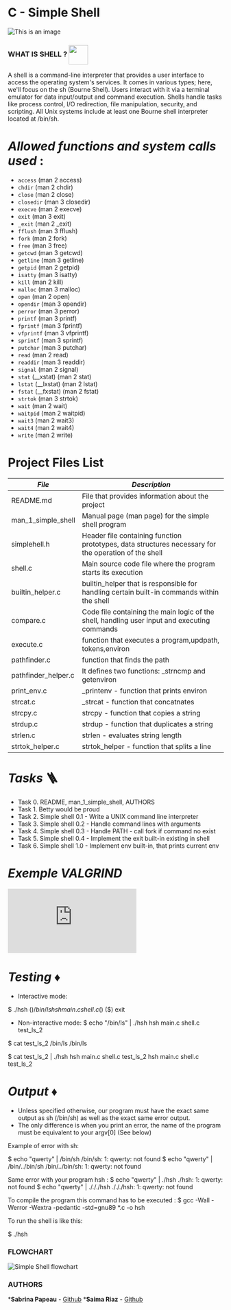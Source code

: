 # **C - Simple Shell**

![This is an image]( https://zupimages.net/up/23/34/04ww.png)

### **WHAT IS SHELL ?** <img src="https://cdn-icons-png.flaticon.com/128/1903/1903496.png" width=45 align=center>
A shell is a command-line interpreter that provides a user interface to access the operating system's services. It comes in various types; here, we'll focus on the sh (Bourne Shell). Users interact with it via a terminal emulator for data input/output and command execution. Shells handle tasks like process control, I/O redirection, file manipulation, security, and scripting. All Unix systems include at least one Bourne shell interpreter located at /bin/sh.

# ***Allowed functions and system calls used*** :
* ```access``` (man 2 access)
* ```chdir``` (man 2 chdir)
* ```close``` (man 2 close)
* ```closedir``` (man 3 closedir)
* ```execve``` (man 2 execve)
* ```exit``` (man 3 exit)
* ```_exit``` (man 2 _exit)
* ```fflush``` (man 3 fflush)
* ```fork``` (man 2 fork)
* ```free``` (man 3 free)
* ```getcwd``` (man 3 getcwd)
* ```getline``` (man 3 getline)
* ```getpid``` (man 2 getpid)
* ```isatty``` (man 3 isatty)
* ```kill``` (man 2 kill)
* ```malloc``` (man 3 malloc)
* ```open``` (man 2 open)
* ```opendir``` (man 3 opendir)
* ```perror``` (man 3 perror)
* ```printf``` (man 3 printf)
* ```fprintf``` (man 3 fprintf)
* ```vfprintf``` (man 3 vfprintf)
* ```sprintf``` (man 3 sprintf)
* ```putchar``` (man 3 putchar)
* ```read``` (man 2 read)
* ```readdir``` (man 3 readdir)
* ```signal``` (man 2 signal)
* ```stat``` (__xstat) (man 2 stat)
* ```lstat``` (__lxstat) (man 2 lstat)
* ```fstat``` (__fxstat) (man 2 fstat)
* ```strtok``` (man 3 strtok)
* ```wait``` (man 2 wait)
* ```waitpid``` (man 2 waitpid)
* ```wait3``` (man 2 wait3)
* ```wait4``` (man 2 wait4)
* ```write``` (man 2 write)

# **Project Files List**

|***File***|***Description***|
|---|---|
|README.md|File that provides information about the project|
|man_1_simple_shell|Manual page (man page) for the simple shell program|
|simplehell.h|Header file containing function prototypes, data structures necessary for the operation of the shell|
|shell.c|Main source code file where the program starts its execution|
|builtin_helper.c|builtin_helper that is responsible for handling certain built-in commands within the shell|
|compare.c|Code file containing the main logic of the shell, handling user input and executing commands|
|execute.c|function that executes a program,updpath, tokens,environ|
|pathfinder.c|function that finds the path|
|pathfinder_helper.c|It defines two functions: _strncmp and getenviron|
|print_env.c|_printenv - function that prints environ|
|strcat.c|_strcat - function that concatnates|
|strcpy.c|strcpy - function that copies a string|
|strdup.c|strdup - function that duplicates a string|
|strlen.c|strlen - evaluates string length|
|strtok_helper.c|strtok_helper - function that splits a line|

# ***Tasks*** :ladder:

* Task 0. README, man_1_simple_shell, AUTHORS
* Task 1. Betty would be proud
* Task 2. Simple shell 0.1 - Write a UNIX command line interpreter
* Task 3. Simple shell 0.2 - Handle command lines with arguments
* Task 4. Simple shell 0.3 - Handle PATH - call fork if command no exist
* Task 5. Simple shell 0.4 - Implement the exit built-in existing in shell
* Task 6. Simple shell 1.0 - Implement env built-in, that prints current env

# ***Exemple VALGRIND***

![This is an image](https://zupimages.net/viewer.php?id=23/34/oi6r.png)

# ***Testing*** :diamonds:

* Interactive mode:

$ ./hsh
($) /bin/ls
hsh main.c shell.c
($)
($) exit

* Non-interactive mode:
$ echo "/bin/ls" | ./hsh
hsh main.c shell.c test_ls_2

$ cat test_ls_2
/bin/ls
/bin/ls

$ cat test_ls_2 | ./hsh
hsh main.c shell.c test_ls_2
hsh main.c shell.c test_ls_2

# ***Output*** :diamonds:

* Unless specified otherwise, our program must have the exact same output as sh (/bin/sh) as well as the exact same error output.
* The only difference is when you print an error, the name of the program must be equivalent to your argv[0] (See below)

Example of error with sh:

$ echo "qwerty" | /bin/sh
/bin/sh: 1: qwerty: not found
$ echo "qwerty" | /bin/../bin/sh
/bin/../bin/sh: 1: qwerty: not found

Same error with your program hsh :
$ echo "qwerty" | ./hsh
./hsh: 1: qwerty: not found
$ echo "qwerty" | ./././hsh
./././hsh: 1: qwerty: not found

To compile the program this command has to be executed :
$ gcc -Wall -Werror -Wextra -pedantic -std=gnu89 *.c -o hsh

To run the shell is like this:

$ ./hsh

### **FLOWCHART**
![Simple Shell  flowchart]( https://zupimages.net/up/23/34/97es.png)

### **AUTHORS**
***Sabrina Papeau** - [Github](https://github.com/Holbiwan)
***Saima Riaz** - [Github](https://github.com/saima-riaz)

